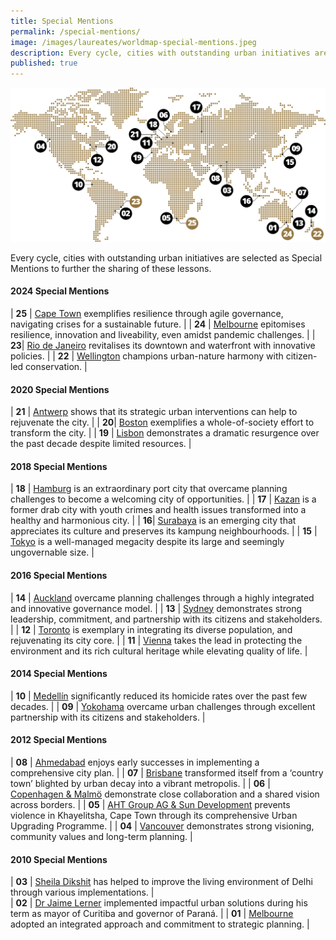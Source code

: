 ```yaml
---
title: Special Mentions
permalink: /special-mentions/
image: /images/laureates/worldmap-special-mentions.jpeg
description: Every cycle, cities with outstanding urban initiatives are selected as Special Mentions to further the sharing of these lessons.
published: true
---
```


![Special Mentions](/images/laureates/worldmap-special-mentions.jpeg/)

Every cycle, cities with outstanding urban initiatives are selected as Special Mentions to further the sharing of these lessons.

#### **2024 Special Mentions**

| **25** | [Cape Town](/cape-town/) exemplifies resilience through agile governance, navigating crises for a sustainable future. |
| **24** | [Melbourne](/melbourne2/) epitomises resilience, innovation and liveability, even amidst pandemic challenges. |
| **23**| [Rio de Janeiro](/rio-de-janeiro/) revitalises its downtown and waterfront with innovative policies. | 
| **22** | [Wellington](/wellington/) champions urban-nature harmony with citizen-led conservation. |

#### **2020 Special Mentions**

| **21** | [Antwerp](/antwerp/) shows that its strategic urban interventions can help to rejuvenate the city. |
| **20**| [Boston](/boston/) exemplifies a whole-of-society effort to transform the city. | 
| **19** | [Lisbon](/lisbon/) demonstrates a dramatic resurgence over the past decade despite limited resources. |

#### **2018 Special Mentions**

| **18** | [Hamburg](/hamburg/) is an extraordinary port city that overcame planning challenges to become a welcoming city of opportunities. | 
| **17** | [Kazan](/kazan/) is a former drab city with youth crimes and health issues transformed into a healthy and harmonious city. |
| **16**| [Surabaya](/surabaya/) is an emerging city that appreciates its culture and preserves its kampung neighbourhoods. | 
| **15** | [Tokyo](/tokyo/) is a well-managed megacity despite its large and seemingly ungovernable size. |

#### **2016 Special Mentions**

| **14** | [Auckland](/auckland/) overcame planning challenges through a highly integrated and innovative governance model. |
| **13** | [Sydney](/sydney/) demonstrates strong leadership, commitment, and partnership with its citizens and stakeholders. |
| **12** | [Toronto](/toronto/) is exemplary in integrating its diverse population, and rejuvenating its city core. | 
| **11** | [Vienna](/vienna-sm/) takes the lead in protecting the environment and its rich cultural heritage while elevating quality of life. | 

#### **2014 Special Mentions**

| **10** | [Medellín](/medellin-sm/) significantly reduced its homicide rates over the past few decades. | 
| **09** | [Yokohama](/yokohama/) overcame urban challenges through excellent partnership with its citizens and stakeholders. | 

#### **2012 Special Mentions**

| **08** | [Ahmedabad](/ahmedabad/) enjoys early successes in implementing a comprehensive city plan. | 
| **07** | [Brisbane](/brisbane/) transformed itself from a ‘country town’ blighted by urban decay into a vibrant metropolis. | 
| **06** | [Copenhagen & Malmö](/copenhagen-malmo/) demonstrate close collaboration and a shared vision across borders. | 
| **05** | [AHT Group AG & Sun Development](/khayelitsha/) prevents violence in Khayelitsha, Cape Town through its comprehensive Urban Upgrading Programme. | 
| **04** | [Vancouver](/vancouver/) demonstrates strong visioning, community values and long-term planning. | 

#### **2010 Special Mentions**

| **03** | [Sheila Dikshit](/sheila-dikshit/) has helped to improve the living environment of Delhi through various implementations. |  
| **02** | [Dr Jaime Lerner](/jaime-lerner/) implemented impactful urban solutions during his term as mayor of Curitiba and governor of Paraná. | 
| **01** | [Melbourne](/melbourne/) adopted an integrated approach and commitment to strategic planning. | 
